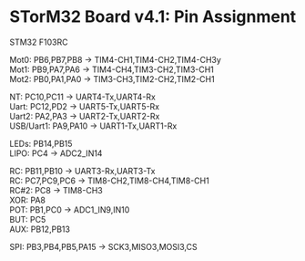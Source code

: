 STorM32 Board v4.1: Pin Assignment
==================

STM32 F103RC

Mot0: PB6,PB7,PB8 -> TIM4-CH1,TIM4-CH2,TIM4-CH3y<br>
Mot1: PB9,PA7,PA6 -> TIM4-CH4,TIM3-CH2,TIM3-CH1<br>
Mot2: PB0,PA1,PA0 -> TIM3-CH3,TIM2-CH2,TIM2-CH1

NT: PC10,PC11 -> UART4-Tx,UART4-Rx<br>
Uart: PC12,PD2 -> UART5-Tx,UART5-Rx<br>
Uart2: PA2,PA3 -> UART2-Tx,UART2-Rx<br>
USB/Uart1: PA9,PA10 -> UART1-Tx,UART1-Rx

LEDs: PB14,PB15<br>
LIPO: PC4 -> ADC2_IN14

RC: PB11,PB10 -> UART3-Rx,UART3-Tx<br>
RC: PC7,PC9,PC6 -> TIM8-CH2,TIM8-CH4,TIM8-CH1<br>
RC#2: PC8 -> TIM8-CH3<br>
XOR: PA8<br>
POT: PB1,PC0 -> ADC1_IN9,IN10<br>
BUT: PC5<br>
AUX: PB12,PB13<br>

SPI: PB3,PB4,PB5,PA15 -> SCK3,MISO3,MOSI3,CS





